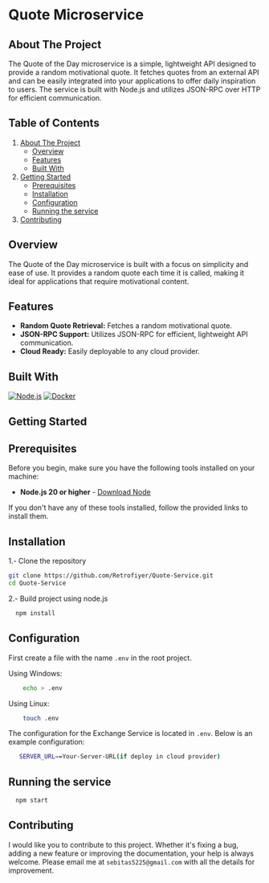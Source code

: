 <div>
    <h1>Quote Microservice</h1>
</div>

## About The Project

The Quote of the Day microservice is a simple, lightweight API designed to provide a random motivational quote. It fetches quotes from an external API and can be easily integrated into your applications to offer daily inspiration to users. The service is built with Node.js and utilizes JSON-RPC over HTTP for efficient communication.

## Table of Contents

<ol>
    <li>
      <a href="#about-the-project">About The Project</a>
      <ul>
        <li><a href="#overview">Overview</a></li>
        <li><a href="#features">Features</a></li>
        <li><a href="#built-with">Built With</a></li>
      </ul>
    </li>
    <li>
      <a href="#getting-started">Getting Started</a>
      <ul>
        <li><a href="#prerequisites">Prerequisites</a></li>
        <li><a href="#installation">Installation</a></li>
        <li><a href="#configuration">Configuration</a></li>
        <li><a href="#running-the-service">Running the service</a></li>
      </ul>
    </li>
    <li>
      <a href="#contributing">Contributing</a>
    </li>
 </ol>

## Overview

The Quote of the Day microservice is built with a focus on simplicity and ease of use. It provides a random quote each time it is called, making it ideal for applications that require motivational content.

## Features

<div>
  <ul>
      <li> <b>Random Quote Retrieval:</b> Fetches a random motivational quote.</li>
      <li> <b>JSON-RPC Support:</b> Utilizes JSON-RPC for efficient, lightweight API communication.</li>
      <li> <b>Cloud Ready:</b> Easily deployable to any cloud provider.</li>
  </ul>
</div>


## Built With

[![Node.js][nodejs.com]][nodejs-url]
[![Docker][docker.com]][docker-url]

<!-- GETTING STARTED -->
## Getting Started

## Prerequisites

Before you begin, make sure you have the following tools installed on your machine:

- **Node.js 20 or higher** - [Download Node](https://nodejs.org/en/download/package-manager)

If you don't have any of these tools installed, follow the provided links to install them.


## Installation

1.- Clone the repository
   ```sh
   git clone https://github.com/Retrofiyer/Quote-Service.git
   cd Quote-Service
   ```
2.- Build project using node.js
 ```sh
   npm install
   ```

## Configuration

First create a file with the name `.env` in the root project.

Using Windows:

```sh
    echo > .env
   ```

Using Linux:

```sh
    touch .env
   ```

The configuration for the Exchange Service is located in `.env`. Below is an example configuration:

 ```sh
    SERVER_URL==Your-Server-URL(if deploy in cloud provider)
   ```

## Running the service

  ```sh
    npm start
   ```

## Contributing

I would like you to contribute to this project. Whether it's fixing a bug, adding a new feature or improving the documentation, your help is always welcome. Please email me at `sebitas5225@gmail.com` with all the details for improvement.

<!-- LINKS & IMAGES -->

[docker.com]: https://img.shields.io/badge/Docker-black?style=for-the-badge&logo=docker&logoColor=white
[docker-url]: https://www.docker.com/
[nodejs.com]: https://img.shields.io/badge/Node.js-black?style=for-the-badge&logo=node.js&logoColor=white
[nodejs-url]: https://nodejs.org/
[swagger.com]: https://img.shields.io/badge/Swagger-black?style=for-the-badge&logo=swagger&logoColor=white
[swagger-url]: https://swagger.io/
